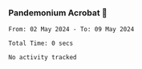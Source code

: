 ### Pandemonium Acrobat 🤸

<!--START_SECTION:waka-->

```all_time
From: 02 May 2024 - To: 09 May 2024

Total Time: 0 secs

No activity tracked
```

<!--END_SECTION:waka-->
